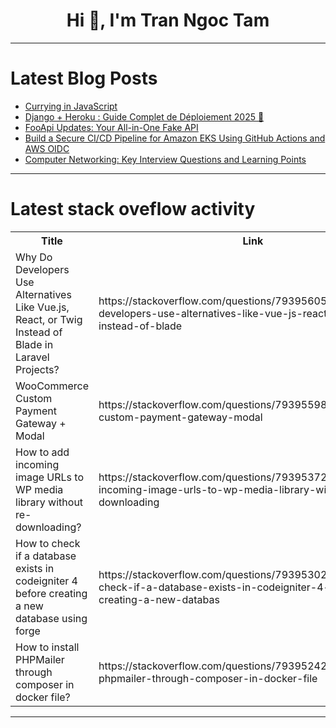 <h1 align="center">Hi 👋, I'm Tran Ngoc Tam</h1>

---

# Latest Blog Posts 
<!-- BLOG-POST-LIST:START -->
- [Currying in JavaScript](https://dev.to/mmvergara/currying-in-javascript-3i48)
- [Django + Heroku : Guide Complet de Déploiement 2025 🚀](https://dev.to/developpeurtaf/django-heroku-guide-complet-de-deploiement-2025-390b)
- [FooApi Updates: Your All-in-One Fake API](https://dev.to/carban/fooapi-updates-your-all-in-one-fake-api-3cd)
- [Build a Secure CI/CD Pipeline for Amazon EKS Using GitHub Actions and AWS OIDC](https://dev.to/dhayv/build-a-secure-cicd-pipeline-for-amazon-eks-using-github-actions-and-aws-oidc-3b0m)
- [Computer Networking: Key Interview Questions and Learning Points](https://dev.to/ryan_zhi/computer-networking-key-interview-questions-and-learning-points-4onf)
<!-- BLOG-POST-LIST:END -->

---

# Latest stack oveflow activity
<table>
  <tr><th>Title</th><th>Link</th></tr>
  <!-- STACKOVERFLOW:START --><tr><td>Why Do Developers Use Alternatives Like Vue.js, React, or Twig Instead of Blade in Laravel Projects?</td><td>https://stackoverflow.com/questions/79395605/why-do-developers-use-alternatives-like-vue-js-react-or-twig-instead-of-blade</td></tr><tr><td>WooCommerce Custom Payment Gateway + Modal</td><td>https://stackoverflow.com/questions/79395598/woocommerce-custom-payment-gateway-modal</td></tr><tr><td>How to add incoming image URLs to WP media library without re-downloading?</td><td>https://stackoverflow.com/questions/79395372/how-to-add-incoming-image-urls-to-wp-media-library-without-re-downloading</td></tr><tr><td>How to check if a database exists in codeigniter 4 before creating a new database using forge</td><td>https://stackoverflow.com/questions/79395302/how-to-check-if-a-database-exists-in-codeigniter-4-before-creating-a-new-databas</td></tr><tr><td>How to install PHPMailer through composer in docker file?</td><td>https://stackoverflow.com/questions/79395242/how-to-install-phpmailer-through-composer-in-docker-file</td></tr><!-- STACKOVERFLOW:END -->
</table>

---



